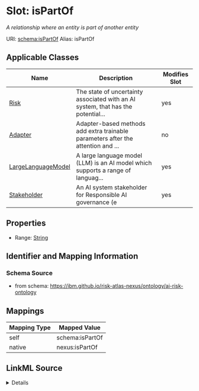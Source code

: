 

# Slot: isPartOf


_A relationship where an entity is part of another entity_





URI: [schema:isPartOf](http://schema.org/isPartOf)
Alias: isPartOf

<!-- no inheritance hierarchy -->





## Applicable Classes

| Name | Description | Modifies Slot |
| --- | --- | --- |
| [Risk](Risk.md) | The state of uncertainty associated with an AI system, that has the potential... |  yes  |
| [Adapter](Adapter.md) | Adapter-based methods add extra trainable parameters after the attention and ... |  no  |
| [LargeLanguageModel](LargeLanguageModel.md) | A large language model (LLM) is an AI model which supports a range of languag... |  yes  |
| [Stakeholder](Stakeholder.md) | An AI system stakeholder for Responsible AI governance (e |  yes  |







## Properties

* Range: [String](String.md)





## Identifier and Mapping Information







### Schema Source


* from schema: https://ibm.github.io/risk-atlas-nexus/ontology/ai-risk-ontology




## Mappings

| Mapping Type | Mapped Value |
| ---  | ---  |
| self | schema:isPartOf |
| native | nexus:isPartOf |




## LinkML Source

<details>
```yaml
name: isPartOf
description: A relationship where an entity is part of another entity
from_schema: https://ibm.github.io/risk-atlas-nexus/ontology/ai-risk-ontology
rank: 1000
slot_uri: schema:isPartOf
alias: isPartOf
domain_of:
- Risk
- LargeLanguageModel
- Stakeholder
range: string

```
</details>
